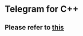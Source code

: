 # Telegram for C++
## Please refer to [this](https://github.com/abhi3700/cpp-playground/tree/master/libs/telegram-cpp)